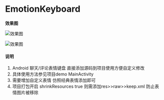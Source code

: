 # EmotionKeyboard

**效果图**

![效果图](https://github.com/joker-fu/keyborad/blob/master/image/1.png)

![效果图](https://github.com/joker-fu/keyborad/blob/master/image/2.png)

#### 说明

1. Android 聊天/评论表情键盘 直接添加源码到项目使用方便自定义修改
2. 具体使用方法参见项目demo MainActivity
3. 需要增加自定义表情 仿照经典表情添加即可
4. 项目打包开启 shrinkResources true 则需添加res>>raw>>keep.xml 防止表情图片被移除

